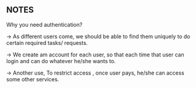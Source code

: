 ## NOTES

Why you need authentication?

-> As different users come, we should be able to find them uniquely to do certain required tasks/ requests.

-> We create am account for each user, so that each time that user can login and can do whatever he/she wants to.

-> Another use, To restrict access , once user pays, he/she can access some other services.


